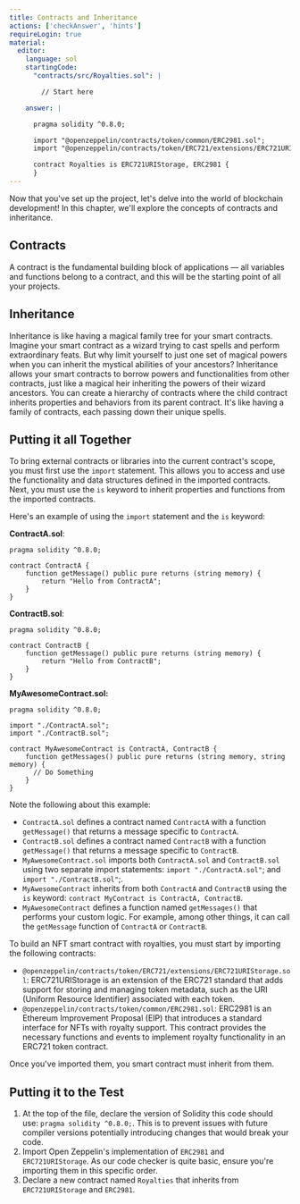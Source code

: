 ```yaml
---
title: Contracts and Inheritance
actions: ['checkAnswer', 'hints']
requireLogin: true
material:
  editor:
    language: sol
    startingCode:
      "contracts/src/Royalties.sol": |

        // Start here

    answer: |

      pragma solidity ^0.8.0;

      import "@openzeppelin/contracts/token/common/ERC2981.sol";
      import "@openzeppelin/contracts/token/ERC721/extensions/ERC721URIStorage.sol";

      contract Royalties is ERC721URIStorage, ERC2981 {
      }
---
```


Now that you've set up the project, let's delve into the world of blockchain development! In this chapter, we'll explore the concepts of contracts and inheritance.

## Contracts

A contract is the fundamental building block of applications — all variables and functions belong to a contract, and this will be the starting point of all your projects.

## Inheritance

Inheritance is like having a magical family tree for your smart contracts. Imagine your smart contract as a wizard trying to cast spells and perform extraordinary feats. But why limit yourself to just one set of magical powers when you can inherit the mystical abilities of your ancestors? Inheritance allows your smart contracts to borrow powers and functionalities from other contracts, just like a magical heir inheriting the powers of their wizard ancestors. You can create a hierarchy of contracts where the child contract inherits properties and behaviors from its parent contract. It's like having a family of contracts, each passing down their unique spells.

## Putting it all Together

To bring external contracts or libraries into the current contract's scope, you must first use the `import` statement. This allows you to access and use the functionality and data structures defined in the imported contracts. Next, you must use the `is` keyword to inherit properties and functions from the imported contracts.

Here's an example of using the `import` statement and the `is` keyword:

**ContractA.sol**:

```sol
pragma solidity ^0.8.0;

contract ContractA {
    function getMessage() public pure returns (string memory) {
        return "Hello from ContractA";
    }
}
```

**ContractB.sol**:

```sol
pragma solidity ^0.8.0;

contract ContractB {
    function getMessage() public pure returns (string memory) {
        return "Hello from ContractB";
    }
}
```

**MyAwesomeContract.sol:**

```sol
pragma solidity ^0.8.0;

import "./ContractA.sol";
import "./ContractB.sol";

contract MyAwesomeContract is ContractA, ContractB {
    function getMessages() public pure returns (string memory, string memory) {
      // Do Something
    }
}
```

Note the following about this example:

- `ContractA.sol` defines a contract named `ContractA` with a function `getMessage()` that returns a message specific to `ContractA`.
- `ContractB.sol` defines a contract named `ContractB` with a function `getMessage()` that returns a message specific to `ContractB`.
- `MyAwesomeContract.sol` imports both `ContractA.sol` and `ContractB.sol` using two separate import statements: `import "./ContractA.sol"`; and `import "./ContractB.sol"`;.
- `MyAwesomeContract` inherits from both `ContractA` and `ContractB` using the `is` keyword: `contract MyContract is ContractA, ContractB`.
- `MyAwesomeContract` defines a function named `getMessages()` that performs your custom logic. For example, among other things, it can call the `getMessage` function of `ContractA` or `ContractB`.

To build an NFT smart contract with royalties, you must start by importing the following contracts:

- `@openzeppelin/contracts/token/ERC721/extensions/ERC721URIStorage.sol`: ERC721URIStorage is an extension of the ERC721 standard that adds support for storing and managing token metadata, such as the URI (Uniform Resource Identifier) associated with each token.
- `@openzeppelin/contracts/token/common/ERC2981.sol`: ERC2981 is an Ethereum Improvement Proposal (EIP) that introduces a standard interface for NFTs with royalty support. This contract provides the necessary functions and events to implement royalty functionality in an ERC721 token contract.

Once you've imported them, you smart contract must inherit from them.

## Putting it to the Test

1. At the top of the file, declare the version of Solidity this code should use: `pragma solidity ^0.8.0;`. This is to prevent issues with future compiler versions potentially introducing changes that would break your code.
2. Import Open Zeppelin's implementation of `ERC2981` and `ERC721URIStorage`. As our code checker is quite basic, ensure you're importing them in this specific order.
3. Declare a new contract named `Royalties` that inherits from `ERC721URIStorage` and `ERC2981`.

